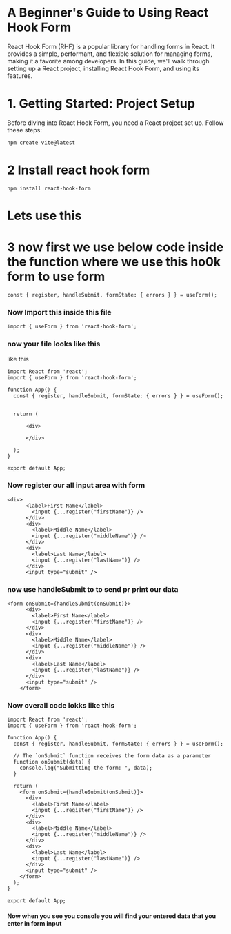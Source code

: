 # A Beginner's Guide to Using React Hook Form

React Hook Form (RHF) is a popular library for handling forms in React. It provides a simple, performant, and flexible solution for managing forms, making it a favorite among developers. In this guide, we'll walk through setting up a React project, installing React Hook Form, and using its features.
# 1. Getting Started: Project Setup
Before diving into React Hook Form, you need a React project set up. Follow these steps:
```
npm create vite@latest
```
# 2 Install react hook form 
```
npm install react-hook-form
```
# Lets use this 
# 3 now first we use below code inside the function where we use this ho0k form to use form 
```
const { register, handleSubmit, formState: { errors } } = useForm();
```
### Now Import this inside this file 
```
import { useForm } from 'react-hook-form';
```
### now your file looks like this 
like this 
```
import React from 'react';
import { useForm } from 'react-hook-form';

function App() {
  const { register, handleSubmit, formState: { errors } } = useForm();

  
  return (
    
      <div>
       
      </div>
  
  );
}

export default App;
```
### Now register our all input area with form 
```
<div>
      <label>First Name</label>
        <input {...register("firstName")} />
      </div>
      <div>
        <label>Middle Name</label>
        <input {...register("middleName")} />
      </div>
      <div>
        <label>Last Name</label>
        <input {...register("lastName")} />
      </div>
      <input type="submit" />
```
### now use handleSubmit to to send pr print our data
```
<form onSubmit={handleSubmit(onSubmit)}>
      <div>
        <label>First Name</label>
        <input {...register("firstName")} />
      </div>
      <div>
        <label>Middle Name</label>
        <input {...register("middleName")} />
      </div>
      <div>
        <label>Last Name</label>
        <input {...register("lastName")} />
      </div>
      <input type="submit" />
    </form>
```
### Now overall code lokks like this
```
import React from 'react';
import { useForm } from 'react-hook-form';

function App() {
  const { register, handleSubmit, formState: { errors } } = useForm();

  // The `onSubmit` function receives the form data as a parameter
  function onSubmit(data) {
    console.log("Submitting the form: ", data);
  }

  return (
    <form onSubmit={handleSubmit(onSubmit)}>
      <div>
        <label>First Name</label>
        <input {...register("firstName")} />
      </div>
      <div>
        <label>Middle Name</label>
        <input {...register("middleName")} />
      </div>
      <div>
        <label>Last Name</label>
        <input {...register("lastName")} />
      </div>
      <input type="submit" />
    </form>
  );
}

export default App;

```
#### Now when you see you console you will find your  entered data that you enter in form input

